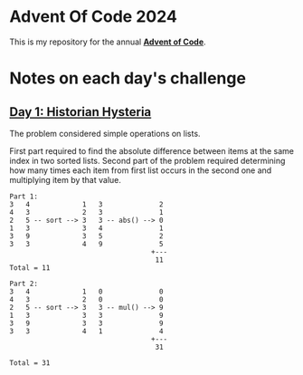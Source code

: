 # Advent Of Code 2024
This is my repository for the annual [**Advent of Code**](https://adventofcode.com/).
</br>

# Notes on each day's challenge
## [Day 1: Historian Hysteria](https://adventofcode.com/2024/day/1)
The problem considered simple operations on lists.

First part required to find the absolute difference between items at the 
same index in two sorted lists.
Second part of the problem required determining how many times each item 
from first list occurs in the second one and multiplying item by that value.

```
Part 1:
3   4             1   3              2
4   3             2   3              1
2   5 -- sort --> 3   3 -- abs() --> 0
1   3             3   4              1
3   9             3   5              2
3   3             4   9              5
                                   +---
                                    11
Total = 11

Part 2:
3   4             1   0              0
4   3             2   0              0
2   5 -- sort --> 3   3 -- mul() --> 9
1   3             3   3              9
3   9             3   3              9
3   3             4   1              4
                                   +---
                                    31
                                    
Total = 31                                    
```